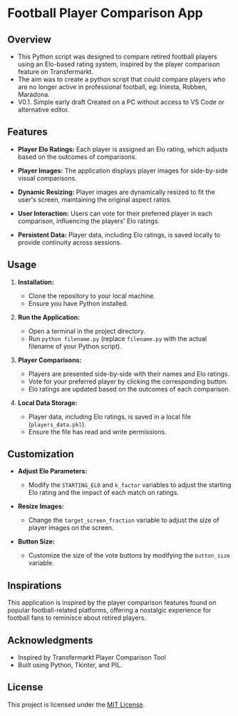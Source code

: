 # Football Player Comparison App

## Overview

- This Python script was designed to compare retired football players using an Elo-based rating system, inspired by the player comparison feature on Transfermarkt.
- The aim was to create a python script that could compare players who are no longer active in professional football, eg: Iniesta, Robben, Maradona.
- V0.1. Simple early draft Created on a PC without access to VS Code or alternative editor. 


## Features

- **Player Elo Ratings:** Each player is assigned an Elo rating, which adjusts based on the outcomes of comparisons.
  
- **Player Images:** The application displays player images for side-by-side visual comparisons.

- **Dynamic Resizing:** Player images are dynamically resized to fit the user's screen, maintaining the original aspect ratios.

- **User Interaction:** Users can vote for their preferred player in each comparison, influencing the players' Elo ratings.

- **Persistent Data:** Player data, including Elo ratings, is saved locally to provide continuity across sessions.

## Usage

1. **Installation:**
    - Clone the repository to your local machine.
    - Ensure you have Python installed.

2. **Run the Application:**
    - Open a terminal in the project directory.
    - Run `python filename.py` (replace `filename.py` with the actual filename of your Python script).

3. **Player Comparisons:**
    - Players are presented side-by-side with their names and Elo ratings.
    - Vote for your preferred player by clicking the corresponding button.
    - Elo ratings are updated based on the outcomes of each comparison.

4. **Local Data Storage:**
    - Player data, including Elo ratings, is saved in a local file (`players_data.pkl`).
    - Ensure the file has read and write permissions.

## Customization

- **Adjust Elo Parameters:**
    - Modify the `STARTING_ELO` and `k_factor` variables to adjust the starting Elo rating and the impact of each match on ratings.

- **Resize Images:**
    - Change the `target_screen_fraction` variable to adjust the size of player images on the screen.

- **Button Size:**
    - Customize the size of the vote buttons by modifying the `button_size` variable.

## Inspirations

This application is inspired by the player comparison features found on popular football-related platforms, offering a nostalgic experience for football fans to reminisce about retired players.

## Acknowledgments

- Inspired by Transfermarkt Player Comparison Tool
- Built using Python, Tkinter, and PIL.

## License

This project is licensed under the [MIT License](LICENSE).
